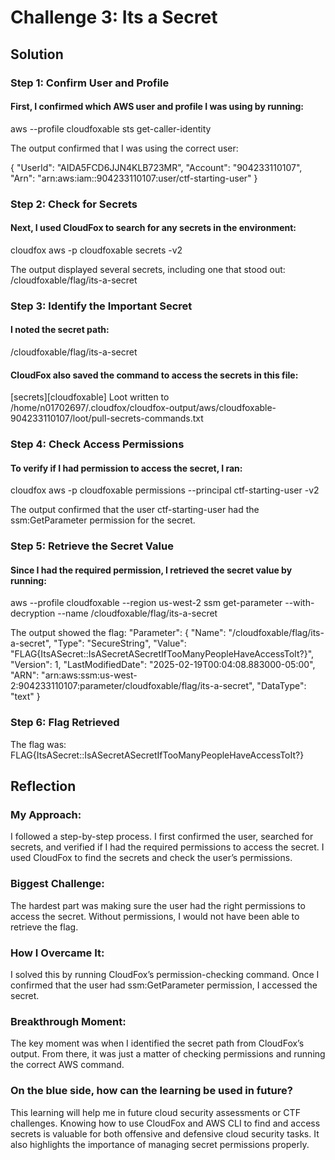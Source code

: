 # Challenge 3: Its a Secret

## Solution
### Step 1: Confirm User and Profile
#### First, I confirmed which AWS user and profile I was using by running:

aws --profile cloudfoxable sts get-caller-identity  

The output confirmed that I was using the correct user:

{
    "UserId": "AIDA5FCD6JJN4KLB723MR",
    "Account": "904233110107",
    "Arn": "arn:aws:iam::904233110107:user/ctf-starting-user"
}

### Step 2: Check for Secrets
#### Next, I used CloudFox to search for any secrets in the environment:

cloudfox aws -p cloudfoxable secrets -v2  

The output displayed several secrets, including one that stood out:
/cloudfoxable/flag/its-a-secret  

### Step 3: Identify the Important Secret
#### I noted the secret path:

/cloudfoxable/flag/its-a-secret  

#### CloudFox also saved the command to access the secrets in this file:
[secrets][cloudfoxable] Loot written to /home/n01702697/.cloudfox/cloudfox-output/aws/cloudfoxable-904233110107/loot/pull-secrets-commands.txt

### Step 4: Check Access Permissions
#### To verify if I had permission to access the secret, I ran:

cloudfox aws -p cloudfoxable permissions --principal ctf-starting-user -v2  

The output confirmed that the user ctf-starting-user had the ssm:GetParameter permission for the secret.

### Step 5: Retrieve the Secret Value
#### Since I had the required permission, I retrieved the secret value by running:

aws --profile cloudfoxable --region us-west-2 ssm get-parameter --with-decryption --name /cloudfoxable/flag/its-a-secret  

The output showed the flag:
"Parameter": {
        "Name": "/cloudfoxable/flag/its-a-secret",
        "Type": "SecureString",
        "Value": "FLAG{ItsASecret::IsASecretASecretIfTooManyPeopleHaveAccessToIt?}",
        "Version": 1,
        "LastModifiedDate": "2025-02-19T00:04:08.883000-05:00",
        "ARN": "arn:aws:ssm:us-west-2:904233110107:parameter/cloudfoxable/flag/its-a-secret",
        "DataType": "text"
    }

### Step 6: Flag Retrieved
The flag was:
FLAG{ItsASecret::IsASecretASecretIfTooManyPeopleHaveAccessToIt?}

## Reflection
### My Approach:
I followed a step-by-step process. I first confirmed the user, searched for secrets, and verified if I had the required permissions to access the secret. I used CloudFox to find the secrets and check the user’s permissions.

### Biggest Challenge:
The hardest part was making sure the user had the right permissions to access the secret. Without permissions, I would not have been able to retrieve the flag.

### How I Overcame It:
I solved this by running CloudFox’s permission-checking command. Once I confirmed that the user had ssm:GetParameter permission, I accessed the secret.

### Breakthrough Moment:
The key moment was when I identified the secret path from CloudFox’s output. From there, it was just a matter of checking permissions and running the correct AWS command.

### On the blue side, how can the learning be used in future?
This learning will help me in future cloud security assessments or CTF challenges. Knowing how to use CloudFox and AWS CLI to find and access secrets is valuable for both offensive and defensive cloud security tasks. It also highlights the importance of managing secret permissions properly.